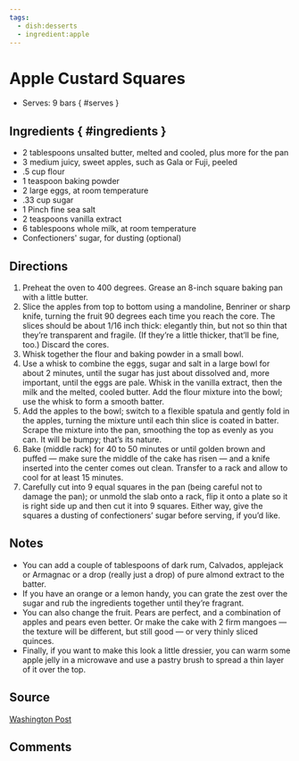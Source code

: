 ```yaml
---
tags:
  - dish:desserts
  - ingredient:apple
---
```

# Apple Custard Squares

- Serves: 9 bars
{ #serves }

## Ingredients { #ingredients }

- 2 tablespoons unsalted butter, melted and cooled, plus more for the pan
- 3 medium juicy, sweet apples, such as Gala or Fuji, peeled
- .5 cup flour
- 1 teaspoon baking powder
- 2 large eggs, at room temperature
- .33 cup sugar
- 1 Pinch fine sea salt
- 2 teaspoons vanilla extract
- 6 tablespoons whole milk, at room temperature
- Confectioners' sugar, for dusting (optional)

## Directions

1. Preheat the oven to 400 degrees. Grease an 8-inch square baking pan with a little butter.
2. Slice the apples from top to bottom using a mandoline, Benriner or sharp knife, turning the fruit 90 degrees each time you reach the core. The slices should be about 1/16 inch thick: elegantly thin, but not so thin that they’re transparent and fragile. (If they’re a little thicker, that’ll be fine, too.) Discard the cores.
3. Whisk together the flour and baking powder in a small bowl.
4. Use a whisk to combine the eggs, sugar and salt in a large bowl for about 2 minutes, until the sugar has just about dissolved and, more important, until the eggs are pale. Whisk in the vanilla extract, then the milk and the melted, cooled butter. Add the flour mixture into the bowl; use the whisk to form a smooth batter.
5. Add the apples to the bowl; switch to a flexible spatula and gently fold in the apples, turning the mixture until each thin slice is coated in batter. Scrape the mixture into the pan, smoothing the top as evenly as you can. It will be bumpy; that’s its nature.
6. Bake (middle rack) for 40 to 50 minutes or until golden brown and puffed — make sure the middle of the cake has risen — and a knife inserted into the center comes out clean. Transfer to a rack and allow to cool for at least 15 minutes.
7. Carefully cut into 9 equal squares in the pan (being careful not to damage the pan); or unmold the slab onto a rack, flip it onto a plate so it is right side up and then cut it into 9 squares. Either way, give the squares a dusting of confectioners’ sugar before serving, if you’d like.

## Notes

- You can add a couple of tablespoons of dark rum, Calvados, applejack or Armagnac or a drop (really just a drop) of pure almond extract to the batter.
- If you have an orange or a lemon handy, you can grate the zest over the sugar and rub the ingredients together until they’re fragrant. 
- You can also change the fruit. Pears are perfect, and a combination of apples and pears even better. Or make the cake with 2 firm mangoes — the texture will be different, but still good — or very thinly sliced quinces.
- Finally, if you want to make this look a little dressier, you can warm some apple jelly in a microwave and use a pastry brush to spread a thin layer of it over the top.

## Source

[Washington Post](https://www.washingtonpost.com/recipes/dorie-greenspans-custardy-apple-squares/14940/)

## Comments


